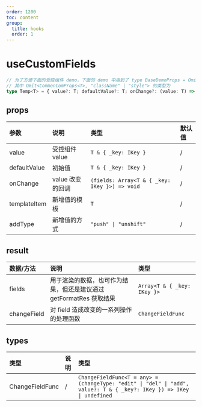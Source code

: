 ```yaml
---
order: 1200
toc: content
group:
  title: hooks
  order: 1
---
```


# useCustomFields

```ts
// 为了方便下面的受控组件 demo，下面的 demo 中用到了 type BaseDemoProps = Omit<CommonComProps<Array<FieldItem & { _key: IKey }>>, "className" | "style">
// 其中 Omit<CommonComProps<T>, "className" | "style"> 的类型为
type Temp<T> = { value?: T; defaultValue?: T; onChange?: (value: T) => void }
```

<code src="./demo/useCustomField/base.tsx"></code>

<code src="./demo/useCustomField/ctrlDemo.tsx"></code>

## props

| 参数         | 说明             | 类型                                          | 默认值 |
| :----------- | :--------------- | :-------------------------------------------- | :----- |
| value        | 受控组件 value   | `T & { _key: IKey }`                          | /      |
| defaultValue | 初始值           | `T & { _key: IKey }`                          | /      |
| onChange     | value 改变的回调 | `(fields: Array<T & { _key: IKey }>) => void` | /      |
| templateItem | 新增值的模板     | `T`                                           | /      |
| addType      | 新增值的方式     | `"push" \| "unshift"`                         | /      |

## result

| 数据/方法   | 说明                                                               | 类型                        |
| :---------- | :----------------------------------------------------------------- | :-------------------------- |
| fields      | 用于渲染的数据，也可作为结果，但还是建议通过 getFormatRes 获取结果 | `Array<T & { _key: IKey }>` |
| changeField | 对 field 造成改变的一系列操作的处理函数                            | `ChangeFieldFunc`           |

## types

| 类型            | 说明 | 类型                                                                                                                  |
| :-------------- | :--- | :-------------------------------------------------------------------------------------------------------------------- |
| ChangeFieldFunc | /    | `ChangeFieldFunc<T = any> = (changeType: "edit" \| "del" \| "add", value?: T & { _key?: IKey }) => IKey \| undefined` |

